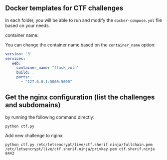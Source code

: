 ## Docker templates for CTF challenges


In each folder, you will be able to run and modify the `docker-compose.yml` file based on your needs.

container name:

You can change the container name based on the `container_name` option:

```yaml
version: '3'
services:
   web:
     container_name: "flask_vuln"
     build: .
     ports:
       - "127.0.0.1:5000:5000"
```

## Get the nginx configuration (list the challenges and subdomains)

by running the following command directly:

```
python ctf.py
```

Add new challenge to nginx: 

```
python ctf.py /etc/letsencrypt/live/ctf.sherif.ninja/fullchain.pem /etc/letsencrypt/live/ctf.sherif.ninja/privkey.pem ctf.sherif.ninja 8443

```
